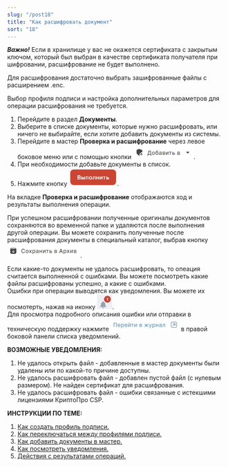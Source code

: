 ```yaml
---
slug: "/post18"
title: "Как расшифровать документ"
sort: "18"
---
```


***Важно!***  Если в хранилище у вас не окажется сертификата с закрытым ключом, который был выбран в качестве сертификата получателя при шифровании, расшифрование не будет выполнено. 

Для расшифрования достаточно выбрать зашифрованные файлы с расширением .enc.

Выбор профиля подписи и настройка дополнительных параметров для операции расшифрования не требуется.  

1. Перейдите в раздел **Документы**.
2. Выберите в списке документы, которые нужно расшифровать, или ничего не выбирайте, если хотите добавить документы из системы.
3. Перейдите в мастер **Проверка и расшифрование** через левое боковое меню  или с помощью кнопки ![add-to-button.jpg](./images/add-to-button.jpg "Добавить в").
4. При необходимости добавьте документы в список.
5. Нажмите кнопку ![execute-button.jpg](./images/execute-button.jpg "Выполнить").

На вкладке **Проверка и расшифрование** отображаются ход и результаты выполнения операции.

При успешном расшифровании полученные оригиналы документов сохраняются во временной папке и удаляются после выполнения другой операции. Вы можете сохранить полученные после расшифрования документы в специальный каталог, выбрав кнопку ![save-to-archive-button.jpg](./images/save-to-archive-button.jpg "В архив").

Если какие-то документы не удалось расшифровать, то опеация считается выполненной с ошибками. Вы можете посмотреть какие файлы расшифрованы успешно, а какие с ошибками.   
Ошибки при операции выводятся как уведомления. Вы можете их посмотерть, нажав на иконку ![notifications-button.jpg](./images/notifications-button.jpg "События").  
Для просмотра подробного описания ошибки или отправки в техническую поддержку нажмите ![to-log-button.jpg](./images/to-log-button.jpg "Перейти в журнал") в правой боковой панели списка уведомлений.

**ВОЗМОЖНЫЕ УВЕДОМЛЕНИЯ:**  

1. Не удалось открыть файл - добавленные в мастер документы были удалены или по какой-то причине доступны.
2. Не удалось расшифровать файл - добавлен пустой файл (с нулевым размером). Не найден сертификат для расшифрования. 
3. Не удалось расшифровать файл - ошибки связанные с истекшими лицензиями КриптоПро CSP.


**ИНСТРУКЦИИ ПО ТЕМЕ:**  

1. [Как создать профиль подписи.](https://docs.cryptoarm.ru/v3.0-Beta/004-documents/create-profile)  
2. [Как переключаться между профилями подписи.](https://docs.cryptoarm.ru/v3.0-Beta/004-documents/select-profile)  
3. [Как добавить документы в мастер.](https://docs.cryptoarm.ru/v3.0-Beta/004-documents/add-docs)  
4. [Как посмотреть уведомления.](https://docs.cryptoarm.ru/v3.0-Beta/007-cryptoarm/notifications)  
5. [Действия с результатами операций.](https://docs.cryptoarm.ru/v3.0-Beta/004-documents/operations-result)  

